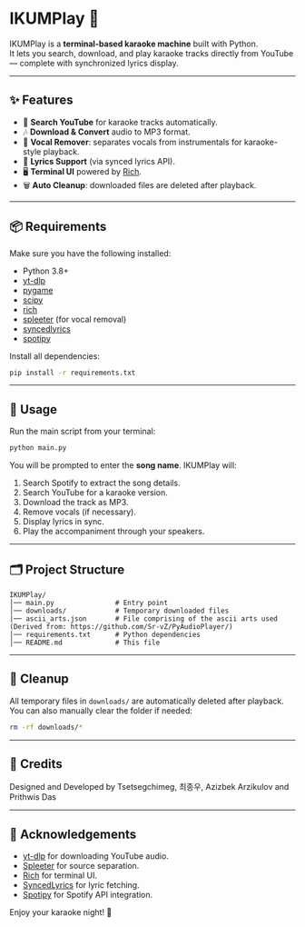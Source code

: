 # IKUMPlay 🎤

IKUMPlay is a **terminal-based karaoke machine** built with Python.  
It lets you search, download, and play karaoke tracks directly from YouTube — complete with synchronized lyrics display.

---

## ✨ Features
- 🔎 **Search YouTube** for karaoke tracks automatically.
- 🎶 **Download & Convert** audio to MP3 format.
- 🎤 **Vocal Remover**: separates vocals from instrumentals for karaoke-style playback.
- 📜 **Lyrics Support** (via synced lyrics API).
- 🖥️ **Terminal UI** powered by [Rich](https://github.com/Textualize/rich).
- 🗑️ **Auto Cleanup**: downloaded files are deleted after playback.

---

## 📦 Requirements
Make sure you have the following installed:

- Python 3.8+
- [yt-dlp](https://github.com/yt-dlp/yt-dlp)
- [pygame](https://www.pygame.org/)
- [scipy](https://scipy.org/)
- [rich](https://github.com/Textualize/rich)
- [spleeter](https://github.com/deezer/spleeter) (for vocal removal)
- [syncedlyrics](https://pypi.org/project/syncedlyrics/)
- [spotipy](https://spotipy.readthedocs.io/en/2.23.0/)

Install all dependencies:
```bash
pip install -r requirements.txt
```

---

## 🚀 Usage
Run the main script from your terminal:

```bash
python main.py
```

You will be prompted to enter the **song name**. IKUMPlay will:
1. Search Spotify to extract the song details.
2. Search YouTube for a karaoke version.
3. Download the track as MP3.
4. Remove vocals (if necessary).
5. Display lyrics in sync.
6. Play the accompaniment through your speakers.

---

## 🗂️ Project Structure
```
IKUMPlay/
│── main.py               # Entry point
│── downloads/            # Temporary downloaded files
|── ascii_arts.json       # File comprising of the ascii arts used (Derived from: https://github.com/Sr-vZ/PyAudioPlayer/)
│── requirements.txt      # Python dependencies
│── README.md             # This file
```

---

## 🧹 Cleanup
All temporary files in `downloads/` are automatically deleted after playback.  
You can also manually clear the folder if needed:
```bash
rm -rf downloads/*
```

---

## 📜 Credits
Designed and Developed by Tsetsegchimeg, 최종우, Azizbek Arzikulov and Prithwis Das

---

## 🙌 Acknowledgements
- [yt-dlp](https://github.com/yt-dlp/yt-dlp) for downloading YouTube audio.
- [Spleeter](https://github.com/deezer/spleeter) for source separation.
- [Rich](https://github.com/Textualize/rich) for terminal UI.
- [SyncedLyrics](https://pypi.org/project/syncedlyrics/) for lyric fetching.
- [Spotipy](https://spotipy.readthedocs.io/) for Spotify API integration.

Enjoy your karaoke night! 🎉
